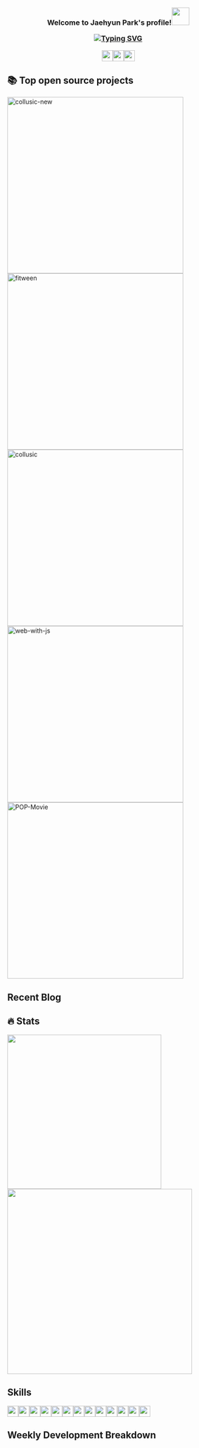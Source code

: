 <h3 align="center">Welcome to Jaehyun Park's profile!<img src="https://media.giphy.com/media/hvRJCLFzcasrR4ia7z/giphy.gif" width="40">

<p align="center">

<p align="center"><a href="https://git.io/typing-svg"><img src="https://readme-typing-svg.herokuapp.com?font=Fira+Code&pause=1000&color=9F88F7&width=450&lines=Frontend+developer+seeking+clear+code;Developer+leading+collaboration" alt="Typing SVG" /></a></p>

<p align="center">
  <a href="https://151958.notion.site/Singco-4ec518e8892149b0a9b82010c6d16741"><img src="https://img.shields.io/badge/Portfolio-000000?&style=for-the-badge&logo=notion&logoColor=white" height=25></a><a href="https://velog.io/@singco"><img src="https://img.shields.io/badge/Blog-20C997?&style=for-the-badge&logo=velog&logoColor=white" height=25></a><a href="https://www.instagram.com/singcotive/?hl=ko"><img src="https://img.shields.io/badge/Instagram-E4405F?&style=for-the-badge&logo=instagram&logoColor=white" height=25></a>
</p>



## 📚 Top open source projects

<p align="left">
  <a href="https://github.com/Collusic/collusic-new"><img width="400" src="https://denvercoder1-github-readme-stats.vercel.app/api/pin/?username=Collusic&repo=collusic-new&theme=react&hide_border=true&icon_color=F8D866&show_icons=false" alt="collusic-new"></a>
  <a href="https://github.com/SingTheCode/fitween"><img width="400" src="https://denvercoder1-github-readme-stats.vercel.app/api/pin/?username=SingTheCode&repo=fitween&theme=react&hide_border=true&icon_color=F8D866&show_icons=false" alt="fitween"></a>
  <a href="https://github.com/Collusic/collusic"><img width="400" src="https://denvercoder1-github-readme-stats.vercel.app/api/pin/?username=Collusic&repo=collusic&theme=react&hide_border=true&icon_color=F8D866&show_icons=false" alt="collusic"></a>
  <a href="https://github.com/JS-GreenTea/web-with-js"><img width="400" src="https://denvercoder1-github-readme-stats.vercel.app/api/pin/?username=JS-GreenTea&repo=web-with-js&theme=react&hide_border=true&icon_color=F8D866&show_icons=false" alt="web-with-js"></a>
  <a href="https://github.com/SingTheCode/POP-Movie"><img width="400" src="https://denvercoder1-github-readme-stats.vercel.app/api/pin/?username=SingTheCode&repo=POP-Movie&theme=react&hide_border=true&icon_color=F8D866&show_icons=false" alt="POP-Movie"></a>
</p>

## Recent Blog



## 

## 🔥 Stats

<p align="left">
<a href="s">
  <img src="https://github-readme-stats.vercel.app/api/top-langs/?username=SingTheCode&layout=compact&theme=react" width="350" />
</a>
<a href="s">
  <img src="https://github-readme-stats.vercel.app/api?username=SingTheCode&theme=react&show_icons=true"  width="420"/>
</a>  
</p>

## Skills

<p align="left">
  <img src="https://img.shields.io/badge/HTML5-E34F26?&style=for-the-badge&logo=HTML5&logoColor=white" height=25><img src="https://img.shields.io/badge/CSS3-1572B6?&style=for-the-badge&logo=CSS3&logoColor=white" height=25><img src="https://img.shields.io/badge/Sass-CC6699?&style=for-the-badge&logo=Sass&logoColor=white" height=25><img src="https://img.shields.io/badge/styled components-DB7093?&style=for-the-badge&logo=styled-components&logoColor=white" height=25><img src="https://img.shields.io/badge/JavaScript-F7DF1E?&style=for-the-badge&logo=JavaScript&logoColor=white" height=25><img src="https://img.shields.io/badge/TypeScript-3178C6?&style=for-the-badge&logo=TypeScript&logoColor=white" height=25><img src="https://img.shields.io/badge/React-61DAFB?&style=for-the-badge&logo=React&logoColor=white" height=25><img src="https://img.shields.io/badge/Vue.js-4FC08D?&style=for-the-badge&logo=Vue.js&logoColor=white" height=25><img src="https://img.shields.io/badge/Nginx-009639?&style=for-the-badge&logo=NGINX&logoColor=white" height=25><img src="https://img.shields.io/badge/GitHub-181717?&style=for-the-badge&logo=GitHub&logoColor=white" height=25><img src="https://img.shields.io/badge/GitLab-FC6D26?&style=for-the-badge&logo=GitLab&logoColor=white" height=25><img src="https://img.shields.io/badge/Jira-0052CC?&style=for-the-badge&logo=Jira Software&logoColor=white" height=25><img src="https://img.shields.io/badge/AWS-232F3E?&style=for-the-badge&logo=Amazon AWS&logoColor=white" height=25>
</p>

## Weekly Development Breakdown

